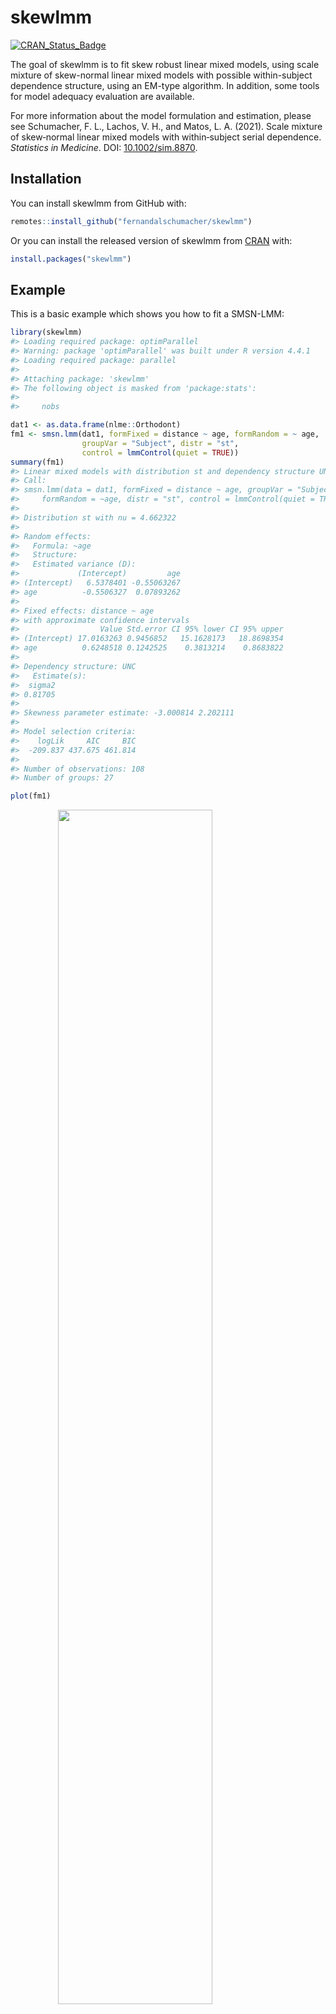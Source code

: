 
<!--  README.md is generated from README.Rmd. Please edit that file -->

# skewlmm

[![CRAN_Status_Badge](https://www.r-pkg.org/badges/version/skewlmm)](https://cran.r-project.org/package=skewlmm)

The goal of skewlmm is to fit skew robust linear mixed models, using
scale mixture of skew-normal linear mixed models with possible
within-subject dependence structure, using an EM-type algorithm. In
addition, some tools for model adequacy evaluation are available.

For more information about the model formulation and estimation, please
see Schumacher, F. L., Lachos, V. H., and Matos, L. A. (2021). Scale
mixture of skew‐normal linear mixed models with within‐subject serial
dependence. *Statistics in Medicine*. DOI:
[10.1002/sim.8870](https://doi.org/10.1002/sim.8870).

## Installation

<!-- You can install the released version of lmmsmsn from [CRAN](https://CRAN.R-project.org) with: -->

You can install skewlmm from GitHub with:

``` r
remotes::install_github("fernandalschumacher/skewlmm")
```

Or you can install the released version of skewlmm from
[CRAN](https://CRAN.R-project.org) with:

``` r
install.packages("skewlmm")
```

## Example

This is a basic example which shows you how to fit a SMSN-LMM:

``` r
library(skewlmm)
#> Loading required package: optimParallel
#> Warning: package 'optimParallel' was built under R version 4.4.1
#> Loading required package: parallel
#> 
#> Attaching package: 'skewlmm'
#> The following object is masked from 'package:stats':
#> 
#>     nobs
```

``` r
dat1 <- as.data.frame(nlme::Orthodont)
fm1 <- smsn.lmm(dat1, formFixed = distance ~ age, formRandom = ~ age,
                groupVar = "Subject", distr = "st",
                control = lmmControl(quiet = TRUE))
summary(fm1)
#> Linear mixed models with distribution st and dependency structure UNC 
#> Call:
#> smsn.lmm(data = dat1, formFixed = distance ~ age, groupVar = "Subject", 
#>     formRandom = ~age, distr = "st", control = lmmControl(quiet = TRUE))
#> 
#> Distribution st with nu = 4.662322 
#> 
#> Random effects: 
#>   Formula: ~age
#>   Structure:  
#>   Estimated variance (D):
#>             (Intercept)         age
#> (Intercept)   6.5378401 -0.55063267
#> age          -0.5506327  0.07893262
#> 
#> Fixed effects: distance ~ age
#> with approximate confidence intervals
#>                  Value Std.error CI 95% lower CI 95% upper
#> (Intercept) 17.0163263 0.9456852   15.1628173   18.8698354
#> age          0.6248518 0.1242525    0.3813214    0.8683822
#> 
#> Dependency structure: UNC
#>   Estimate(s):
#>  sigma2 
#> 0.81705 
#> 
#> Skewness parameter estimate: -3.000814 2.202111
#> 
#> Model selection criteria:
#>    logLik     AIC     BIC
#>  -209.837 437.675 461.814
#> 
#> Number of observations: 108 
#> Number of groups: 27
```

``` r
plot(fm1)
```

<img src="man/figures/README-example1-1.png" width="70%" style="display: block; margin: auto;" />

Several methods are available for SMSN and SMN objects, such as:
`print`, `summary`, `plot`, `fitted`, `residuals`, `predict`, and
`update`.

Some tools for goodness-of-fit assessment are also available, for
example:

``` r
acf1<- acfresid(fm1, calcCI = TRUE)
plot(acf1)
```

<img src="man/figures/README-example2-1.png" width="70%" style="display: block; margin: auto;" />

``` r
plot(mahalDist(fm1), nlabels = 2)
```

<img src="man/figures/README-example2-2.png" width="70%" style="display: block; margin: auto;" />

``` r
healy.plot(fm1, calcCI = TRUE)
```

<img src="man/figures/README-example2-3.png" width="70%" style="display: block; margin: auto;" />

Furthermore, to fit a SMN-LMM one can use the following:

``` r
fm2 <- smn.lmm(dat1, formFixed = distance ~ age, formRandom = ~ age,
               groupVar = "Subject", distr = "t",
               control = lmmControl(quiet = TRUE))
summary(fm2)
#> Linear mixed models with distribution t and dependency structure UNC 
#> Call:
#> smn.lmm(data = dat1, formFixed = distance ~ age, groupVar = "Subject", 
#>     formRandom = ~age, distr = "t", control = lmmControl(quiet = TRUE))
#> 
#> Distribution t with nu = 4.966122 
#> 
#> Random effects: 
#>   Formula: ~age
#>   Structure:  
#>   Estimated variance (D):
#>             (Intercept)         age
#> (Intercept)   3.2735098 -0.16423589
#> age          -0.1642359  0.03246643
#> 
#> Fixed effects: distance ~ age
#> with approximate confidence intervals
#>                 Value  Std.error CI 95% lower CI 95% upper
#> (Intercept) 17.274030 0.67741340   15.9463240   18.6017357
#> age          0.593514 0.06218718    0.4716294    0.7153986
#> 
#> Dependency structure: UNC
#>   Estimate(s):
#>    sigma2 
#> 0.8926729 
#> 
#> Model selection criteria:
#>    logLik     AIC     BIC
#>  -211.351 436.701 455.476
#> 
#> Number of observations: 108 
#> Number of groups: 27
```

Now, for performing a LRT for testing if the skewness parameter is 0
($\text{H}_0: \lambda_i=0, \forall i$), one can use the following:

``` r
lr.test(fm1,fm2)
#> 
#> Model selection criteria:
#>       logLik     AIC     BIC
#> fm1 -209.837 437.675 461.814
#> fm2 -211.351 436.701 455.476
#> 
#>     Likelihood-ratio Test
#> 
#> chi-square statistics =  3.026434 
#> df =  2 
#> p-value =  0.2202005 
#> 
#> The null hypothesis that both models represent the 
#> data equally well is not rejected at level  0.05
```

By default, the functions `smsn.lmm` and `smn.lmm` now use the DAAREM
method (a method for EM accelaration, for details see
`help(package="daarem")`) for estimation, to improve the computational
performance. This method usually greatly reduces the convergence time,
but its use can result in numerical errors, specially for small samples.
In this cases, the EM algorithm can be used, as follows:

``` r
fm2EM <- smn.lmm(dat1, formFixed = distance ~ age, formRandom = ~ age, distr = 't',
                 groupVar = "Subject", control = lmmControl(algorithm = "EM", 
                                                            quiet = TRUE))
fm2EM
#> Linear mixed models with distribution t and dependency structure UNC 
#> Call:
#> smn.lmm(data = dat1, formFixed = distance ~ age, groupVar = "Subject", 
#>     formRandom = ~age, distr = "t", control = lmmControl(algorithm = "EM", 
#>         quiet = TRUE))
#> 
#> Fixed: distance ~ age
#> Random:
#>   Formula: ~age
#>   Structure: General positive-definite 
#>   Estimated variance (D):
#>             (Intercept)        age
#> (Intercept)   3.1584628 -0.1533659
#> age          -0.1533659  0.0314773
#> 
#> Estimated parameters:
#>      (Intercept)    age sigma2 Dsqrt11 Dsqrt12 Dsqrt22    nu1
#>          17.2876 0.5958 0.8982  1.7754 -0.0793  0.1587 4.9883
#> s.e.      0.6684 0.0616 0.2460  0.8421  0.0931  0.0518     NA
#> 
#> Model selection criteria:
#>    logLik     AIC     BIC
#>  -211.351 436.701 455.476
#> 
#> Number of observations: 108 
#> Number of groups: 27
```

Also, we can fit a t-LMM with diagonal scale matrix for the random
effects by using:

``` r
fm2diag <- update(fm2, covRandom = "pdDiag")
fm2diag
#> Linear mixed models with distribution t and dependency structure UNC 
#> Call:
#> smn.lmm(data = dat1, formFixed = distance ~ age, groupVar = "Subject", 
#>     formRandom = ~age, distr = "t", covRandom = "pdDiag", control = lmmControl(quiet = TRUE))
#> 
#> Fixed: distance ~ age
#> Random:
#>   Formula: ~age
#>   Structure: Diagonal 
#>   Estimated variance (D):
#>             (Intercept)        age
#> (Intercept)    1.546268 0.00000000
#> age            0.000000 0.01789115
#> 
#> Estimated parameters:
#>      (Intercept)    age sigma2 Dsqrt11 Dsqrt22    nu1
#>          17.2827 0.5959 0.9699  1.2435  0.1338 4.9841
#> s.e.      0.5864 0.0540 0.2388  0.6191  0.0551     NA
#> 
#> Model selection criteria:
#>    logLik     AIC    BIC
#>  -211.598 435.197 451.29
#> 
#> Number of observations: 108 
#> Number of groups: 27
```

We can compare the information criteria for all fitted models using the
`criteria` function, as follows:

``` r
criteria(list(`ST-LMM` = fm1, `t-LMM` = fm2, `t-LMM(EM)` = fm2EM, `t-LMM-diag` = fm2diag))
#>               logLik npar      AIC      BIC
#> ST-LMM     -209.8374    9 437.6748 461.8140
#> t-LMM      -211.3506    7 436.7012 455.4761
#> t-LMM(EM)  -211.3506    7 436.7013 455.4762
#> t-LMM-diag -211.5985    6 435.1969 451.2897
```

For more examples, see `help(smsn.lmm)` and `help(smn.lmm)`.

## Handling censored/missing observations

An extension of the methods to account for censoring in SMSN-LMM is
under development. Tools for accommodating left, right, or interval
censored observations in the symmetrical family SMN-LMM are now
available using the function `smn.clmm`.

For more information on censored models, we refer to Matos, L. A.,
Prates, M. O., Chen, M. H., and Lachos, V. H. (2013). Likelihood-based
inference for mixed-effects models with censored response using the
multivariate-t distribution. *Statistica Sinica*. DOI:
[10.5705/ss.2012.043](http://dx.doi.org/10.5705/ss.2012.043).
